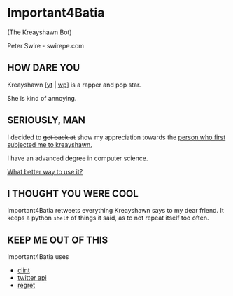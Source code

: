 # Important4Batia
(The Kreayshawn Bot)

Peter Swire - swirepe.com

## HOW DARE YOU

Kreayshawn [[yt](https://www.youtube.com/watch?v=6WJFjXtHcy4) | [wp](https://secure.wikimedia.org/wikipedia/en/wiki/Kreayshawn)] is a rapper and pop star.

She is kind of annoying.

## SERIOUSLY, MAN

I decided to ~~get back at~~ show my appreciation towards the [person who first subjected me to kreayshawn.](https://twitter.com/#!/snatiabir) 

I have an advanced degree in computer science.

[What better way to use it?](https://twitter.com/#!/Important4Batia)

## I THOUGHT YOU WERE COOL

Important4Batia retweets everything Kreayshawn says to my dear friend.  It keeps a python `shelf` of things it said, as to not repeat itself too often.


## KEEP ME OUT OF THIS

Important4Batia uses 

* [clint](https://github.com/kennethreitz/clint)
* [twitter api](http://code.google.com/p/python-twitter/)
* [regret](https://secure.wikimedia.org/wikipedia/en/wiki/Regret_%28emotion%29)
